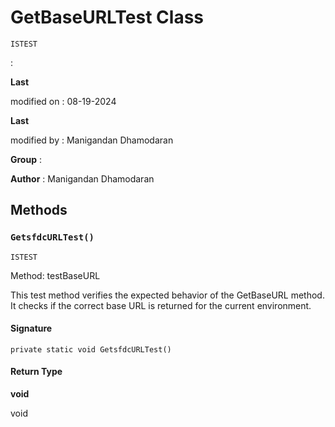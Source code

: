 # GetBaseURLTest Class

`ISTEST`

:

**Last** 

modified on  : 08-19-2024

**Last** 

modified by  : Manigandan Dhamodaran

**Group** :

**Author** : Manigandan Dhamodaran

## Methods
### `GetsfdcURLTest()`

`ISTEST`

Method: testBaseURL 
 
This test method verifies the expected behavior of the GetBaseURL method. 
It checks if the correct base URL is returned for the current environment.

#### Signature
```apex
private static void GetsfdcURLTest()
```

#### Return Type
**void**

void